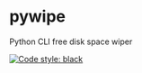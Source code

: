 # pywipe
Python CLI free disk space wiper


[![Code style: black](https://img.shields.io/badge/code%20style-black-000000.svg)](https://github.com/psf/black)
